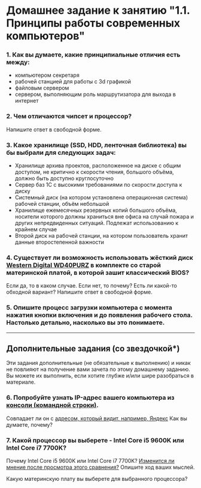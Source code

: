# Домашнее задание к занятию "1.1. Принципы работы современных компьютеров"

### 1. Как вы думаете, какие принципиальные отличия есть между: 
* компьютером секретаря
* рабочей станцией для работы с 3d графикой
* файловым сервером
* сервером, выполняющим роль маршрутизатора для выхода в интернет

### 2. Чем отличаются чипсет и процессор?
Напишите ответ в свободной форме.

### 3. Какое хранилище (SSD, HDD, ленточная библиотека) вы бы выбрали для следующих задач:
* Хранилище архива проектов, расположенное на диске с общим доступом, не критично к скорости чтения, большого объёма, должно быть доступно круглосуточно
* Сервер баз 1С с высокими требованиями по скорости доступа к диску
* Системный диск (на котором установлена операционная система) рабочей станции, объём небольшой
* Хранилище ежемесячных резервных копий большого объёма, носители которого должны храниться вне офиса на случай пожара и других непредвиденных ситуаций. Подлежат использованию к крайнем случае
* Второй диск на рабочей станции, на котором пользователь хранит данные второстепенной важности

### 4. Существует ли возможность использовать жёсткий диск [Western Digital WD40PURZ](https://market.yandex.ru/product--zhestkii-disk-western-digital-wd40purz/1729220435) в комплекте со старой материнской платой, в которой зашит классический BIOS? 
Если да, то в каком случае. Если нет, то почему? Есть ли какой-то обходной вариант? Напишите ответ в свободной форме.

### 5. Опишите процесс загрузки компьютера с момента нажатия кнопки включения и до появления рабочего стола. Настолько детально, насколько вы это понимаете.


---


## Дополнительные задания (со звездочкой*)
Эти задания дополнительные (не обязательные к выполнению) и никак не повлияют на получение вами зачета по этому домашнему заданию. Вы можете их выполнить, если хотите глубже и/или шире разобраться в материале.

### 6. Попробуйте узнать IP-адрес вашего компьютера из [консоли (командной строки)](https://webkyrs.info/post/chto-takoe-komandnaia-stroka-kak-ee-zapustit-na-windows-linux-i-mac). 
Совпадает ли он с [адресом, который видит, например, Яндекс](https://internet.yandex.ru) Как вы думаете, почему?

### 7. Какой процессор вы выберете - Intel Core i5 9600K или Intel Core i7 7700K? 

Почему Intel Core i5 9600K или Intel Core i7 7700K? [Изменится ли мнение после просмотра этого сравнения?](https://cpu.userbenchmark.com/Compare/Intel-Core-i5-9600K-vs-Intel-Core-i7-7700K/4031vs3647) Опишите ход ваших мыслей. 

Какую материнскую плату вы выберете для выбранного процессора? 
